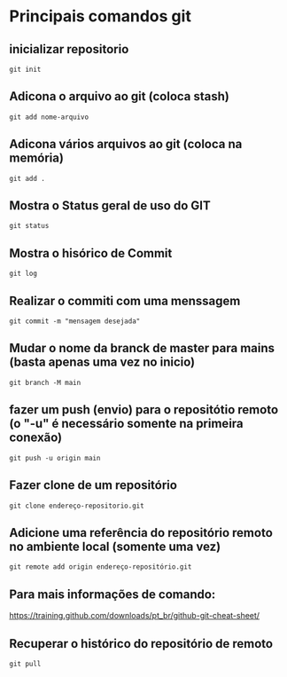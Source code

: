 # Principais comandos git

## inicializar repositorio
`git init`

## Adicona o arquivo ao git (coloca stash)
`git add nome-arquivo`

## Adicona vários arquivos ao git (coloca na memória)
`git add .`

## Mostra o Status geral de uso do GIT
`git status`

## Mostra o hisórico de Commit
`git log`

## Realizar o commiti com uma menssagem
`git commit -m "mensagem desejada"`

## Mudar o nome da branck de master para mains (basta apenas uma vez no inicio)
`git branch -M main`

## fazer um push (envio) para o repositótio remoto  (o "-u" é necessário somente na primeira conexão)
`git push -u origin main`

## Fazer clone de um repositório 
`git clone endereço-repositorio.git`

## Adicione uma referência do repositório remoto no ambiente local (somente uma vez)
`git remote add origin endereço-repositório.git`

## Para mais informações de comando:
https://training.github.com/downloads/pt_br/github-git-cheat-sheet/

## Recuperar o histórico do repositório de remoto
`git pull`